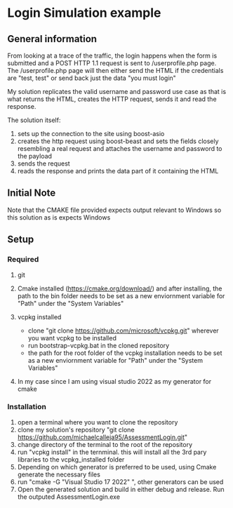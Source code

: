 # Login Simulation example

## General information

From looking at a trace of the traffic, the login happens when the form is submitted and a POST HTTP 1.1 request is sent to /userprofile.php page. The /userprofile.php page will then either send the HTML if the credentials are "test, test" or send back just the data "you must login"

My solution replicates the valid username and password use case as that is what returns the HTML, creates the HTTP request, sends it and read the response.

The solution itself: 
1. sets up the connection to the site using boost-asio
1. creates the http request using boost-beast and sets the fields closely resembling a real request and attaches the username and password to the payload
1. sends the request
1. reads the response and prints the data part of it containing the HTML

## Initial Note

Note that the CMAKE file provided expects output relevant to Windows so this solution as is expects Windows  

## Setup

### Required

1. git

1. Cmake installed (https://cmake.org/download/) and after installing, the path to the bin folder needs to be set as a new enviornment variable for "Path" under the "System Variables"

1. vcpkg installed
    * clone "git clone https://github.com/microsoft/vcpkg.git" wherever you want vcpkg to be installed
    * run bootstrap-vcpkg.bat in the cloned repository
    * the path for the root folder of the vcpkg installation needs to be set as a new enviornment variable for "Path" under the "System Variables"

1. In my case since I am using visual studio 2022 as my generator for cmake

### Installation

1. open a terminal where you want to clone the repository
1. clone my solution's repository "git clone https://github.com/michaelcalleja95/AssessmentLogin.git"
1. change directory of the terminal to the root of the repository
1. run "vcpkg install" in the ternminal. this will install all the 3rd pary libraries to the vcpkg_installed folder
1. Depending on which generator is preferred to be used, using Cmake generate the necessary files
1. run "cmake -G "Visual Studio 17 2022" ", other generators can be used
1. Open the generated solution and build in either debug and release. Run the outputed AssessmentLogin.exe


